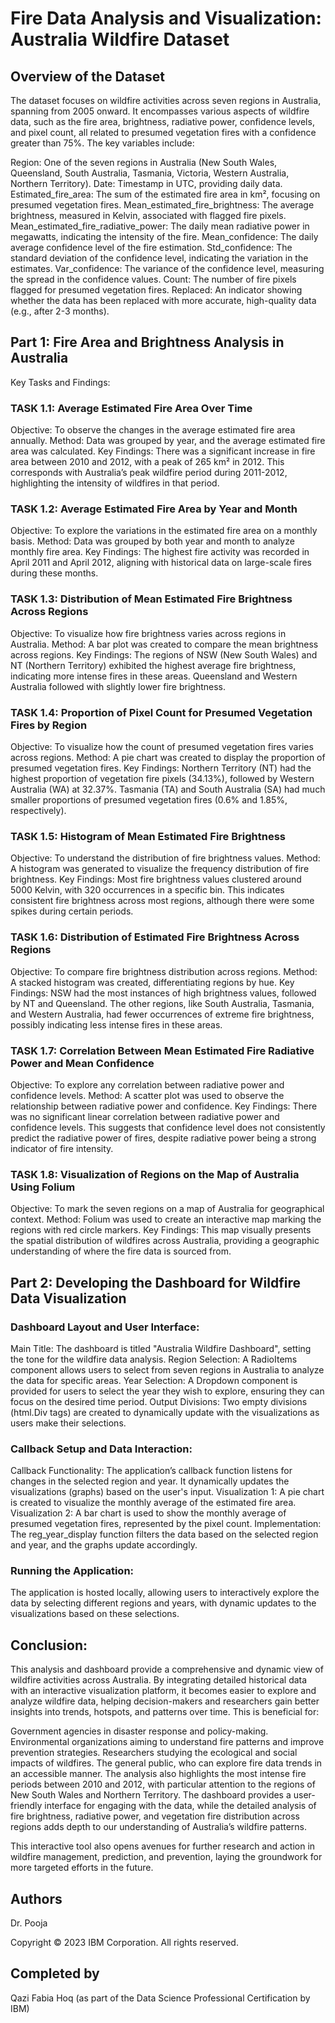 # Fire Data Analysis and Visualization: Australia Wildfire Dataset
## Overview of the Dataset
The dataset focuses on wildfire activities across seven regions in Australia, spanning from 2005 onward. It encompasses various aspects of wildfire data, such as the fire area, brightness, radiative power, confidence levels, and pixel count, all related to presumed vegetation fires with a confidence greater than 75%. The key variables include:

Region: One of the seven regions in Australia (New South Wales, Queensland, South Australia, Tasmania, Victoria, Western Australia, Northern Territory).
Date: Timestamp in UTC, providing daily data.
Estimated_fire_area: The sum of the estimated fire area in km², focusing on presumed vegetation fires.
Mean_estimated_fire_brightness: The average brightness, measured in Kelvin, associated with flagged fire pixels.
Mean_estimated_fire_radiative_power: The daily mean radiative power in megawatts, indicating the intensity of the fire.
Mean_confidence: The daily average confidence level of the fire estimation.
Std_confidence: The standard deviation of the confidence level, indicating the variation in the estimates.
Var_confidence: The variance of the confidence level, measuring the spread in the confidence values.
Count: The number of fire pixels flagged for presumed vegetation fires.
Replaced: An indicator showing whether the data has been replaced with more accurate, high-quality data (e.g., after 2-3 months).
##  Part 1: Fire Area and Brightness Analysis in Australia
Key Tasks and Findings:
### TASK 1.1: Average Estimated Fire Area Over Time

Objective: To observe the changes in the average estimated fire area annually.
Method: Data was grouped by year, and the average estimated fire area was calculated.
Key Findings: There was a significant increase in fire area between 2010 and 2012, with a peak of 265 km² in 2012. This corresponds with Australia’s peak wildfire period during 2011-2012, highlighting the intensity of wildfires in that period.
### TASK 1.2: Average Estimated Fire Area by Year and Month

Objective: To explore the variations in the estimated fire area on a monthly basis.
Method: Data was grouped by both year and month to analyze monthly fire area.
Key Findings: The highest fire activity was recorded in April 2011 and April 2012, aligning with historical data on large-scale fires during these months.
### TASK 1.3: Distribution of Mean Estimated Fire Brightness Across Regions

Objective: To visualize how fire brightness varies across regions in Australia.
Method: A bar plot was created to compare the mean brightness across regions.
Key Findings: The regions of NSW (New South Wales) and NT (Northern Territory) exhibited the highest average fire brightness, indicating more intense fires in these areas. Queensland and Western Australia followed with slightly lower fire brightness.
### TASK 1.4: Proportion of Pixel Count for Presumed Vegetation Fires by Region

Objective: To visualize how the count of presumed vegetation fires varies across regions.
Method: A pie chart was created to display the proportion of presumed vegetation fires.
Key Findings: Northern Territory (NT) had the highest proportion of vegetation fire pixels (34.13%), followed by Western Australia (WA) at 32.37%. Tasmania (TA) and South Australia (SA) had much smaller proportions of presumed vegetation fires (0.6% and 1.85%, respectively).
### TASK 1.5: Histogram of Mean Estimated Fire Brightness

Objective: To understand the distribution of fire brightness values.
Method: A histogram was generated to visualize the frequency distribution of fire brightness.
Key Findings: Most fire brightness values clustered around 5000 Kelvin, with 320 occurrences in a specific bin. This indicates consistent fire brightness across most regions, although there were some spikes during certain periods.
### TASK 1.6: Distribution of Estimated Fire Brightness Across Regions

Objective: To compare fire brightness distribution across regions.
Method: A stacked histogram was created, differentiating regions by hue.
Key Findings: NSW had the most instances of high brightness values, followed by NT and Queensland. The other regions, like South Australia, Tasmania, and Western Australia, had fewer occurrences of extreme fire brightness, possibly indicating less intense fires in these areas.
### TASK 1.7: Correlation Between Mean Estimated Fire Radiative Power and Mean Confidence

Objective: To explore any correlation between radiative power and confidence levels.
Method: A scatter plot was used to observe the relationship between radiative power and confidence.
Key Findings: There was no significant linear correlation between radiative power and confidence levels. This suggests that confidence level does not consistently predict the radiative power of fires, despite radiative power being a strong indicator of fire intensity.
### TASK 1.8: Visualization of Regions on the Map of Australia Using Folium

Objective: To mark the seven regions on a map of Australia for geographical context.
Method: Folium was used to create an interactive map marking the regions with red circle markers.
Key Findings: This map visually presents the spatial distribution of wildfires across Australia, providing a geographic understanding of where the fire data is sourced from.
## Part 2: Developing the Dashboard for Wildfire Data Visualization
### Dashboard Layout and User Interface:
Main Title: The dashboard is titled "Australia Wildfire Dashboard", setting the tone for the wildfire data analysis.
Region Selection: A RadioItems component allows users to select from seven regions in Australia to analyze the data for specific areas.
Year Selection: A Dropdown component is provided for users to select the year they wish to explore, ensuring they can focus on the desired time period.
Output Divisions: Two empty divisions (html.Div tags) are created to dynamically update with the visualizations as users make their selections.
### Callback Setup and Data Interaction:
Callback Functionality: The application’s callback function listens for changes in the selected region and year. It dynamically updates the visualizations (graphs) based on the user's input.
Visualization 1: A pie chart is created to visualize the monthly average of the estimated fire area.
Visualization 2: A bar chart is used to show the monthly average of presumed vegetation fires, represented by the pixel count.
Implementation: The reg_year_display function filters the data based on the selected region and year, and the graphs update accordingly.
### Running the Application:
The application is hosted locally, allowing users to interactively explore the data by selecting different regions and years, with dynamic updates to the visualizations based on these selections.
## Conclusion:
This analysis and dashboard provide a comprehensive and dynamic view of wildfire activities across Australia. By integrating detailed historical data with an interactive visualization platform, it becomes easier to explore and analyze wildfire data, helping decision-makers and researchers gain better insights into trends, hotspots, and patterns over time. This is beneficial for:

Government agencies in disaster response and policy-making.
Environmental organizations aiming to understand fire patterns and improve prevention strategies.
Researchers studying the ecological and social impacts of wildfires.
The general public, who can explore fire data trends in an accessible manner.
The analysis also highlights the most intense fire periods between 2010 and 2012, with particular attention to the regions of New South Wales and Northern Territory. The dashboard provides a user-friendly interface for engaging with the data, while the detailed analysis of fire brightness, radiative power, and vegetation fire distribution across regions adds depth to our understanding of Australia’s wildfire patterns.

This interactive tool also opens avenues for further research and action in wildfire management, prediction, and prevention, laying the groundwork for more targeted efforts in the future.


## Authors
Dr. Pooja

Copyright © 2023 IBM Corporation. All rights reserved.
## Completed by
Qazi Fabia Hoq (as part of the Data Science Professional Certification by IBM)



